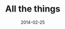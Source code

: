---
layout: base.njk
title : 'All the things' 
view_title : 'All the things' 
year : '2014' 
date : '2014-02-25' 
img_file : '/drawing/allthethings.png' 
html_file : 'allthethings' 
next_html : 'smiletointeract.html' 
year_order : '9' 
permalink : "title/{{html_file}}.html"
---